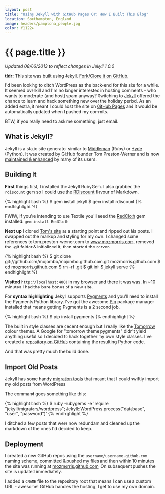 ```yaml
---
layout: post
title: "Using Jekyll with GitHub Pages Or: How I Built This Blog"
location: Southampton, England
image: headers/pamplona_people.jpg
color: f11224
---
```


{{ page.title }}
================

*Updated 08/06/2013 to reflect changes in Jekyll 1.0.0*

**tldr:** This site was built using Jekyll. [Fork/Clone it on GitHub.](https://github.com/MozMorris/mozmorris.github.com)

I'd been looking to ditch WordPress as the back-end for this site for a while. It seemed overkill and I'm no longer interested in hosting comments - who wants to moderate (and host) spam anyway? Switching to [Jekyll](http://jekyllrb.com/) offered the chance to learn and hack something new over the holiday period. As an added extra, it meant I could host the site on [GitHub Pages](http://pages.github.com/) and it would be automatically updated when I pushed my commits.

BTW, if you really need to ask me something, just email.

## What is Jekyll?

Jekyll is a static site generator similar to [Middleman](https://github.com/middleman/middleman) (Ruby) or [Hyde](https://github.com/hyde/hyde) (Python). It was created by GitHub founder Tom Preston-Werner and is now [maintained & enhanced](https://github.com/mojombo/jekyll/pulls) by many of its users.

## Building It

**First** things first, I installed the Jekyll RubyGem. I also grabbed the `rdiscount` gem so I could use the [RDiscount](http://github.com/rtomayko/rdiscount/tree/master) flavour of Markdown.

{% highlight bash %}
$ gem install jekyll
$ gem install rdiscount
{% endhighlight %}

FWIW, if you're intending to use Textile you'll need the [RedCloth](http://redcloth.org/) gem installed: `gem install RedCloth`

**Next up** I cloned [Tom's site](http://tom.preston-werner.com/) as a starting point and ripped out his posts. I swapped out the markup and styling for my own. I changed some references to tom.preston-werner.com to www.mozmorris.com, removed the .git folder & initialized it, then started the server.

{% highlight bash %}
$ git clone git://github.com/mojombo/mojombo.github.com.git  mozmorris.github.com
$ cd mozmorris.github.com
$ rm -rf .git
$ git init
$ jekyll serve
{% endhighlight %}

**Visited** `http://localhost:4000` in my browser and there it was was. In ~10 minutes I had the bare bones of a new site.

For **syntax highlighting** Jekyll supports [Pygments](http://pygments.org/) and you'll need to install the Pygments Python library. I've got the awesome [Pip](http://pypi.python.org/pypi/pip) package manager installed that means getting Pygments is a 2 second job.

{% highlight bash %}
$ pip install pygments
{% endhighlight %}

The built in style classes are decent enough but I really like the [Tomorrow](https://github.com/chriskempson/tomorrow-theme) colour themes. A Google for "tomorrow theme pygments" didn't yield anything useful so I decided to hack together my own style classes. I've created a [repository on GitHub](https://github.com/MozMorris/tomorrow-pygments) containing the resulting Python code.

And that was pretty much the build done.

## Import Old Posts

Jekyll has some handy [migration tools](https://github.com/mojombo/jekyll/wiki/blog-migrations) that meant that I could swiftly import my old posts from WordPress.

The command goes something like this:

{% highlight bash %}
$ ruby -rubygems -e 'require "jekyll/migrators/wordpress"; Jekyll::WordPress.process("database", "user", "password")'
{% endhighlight %}

I ditched a few posts that were now redundant and cleaned up the markdown of the ones I'd decided to keep.

## Deployment

I created a new GitHub repos using the `username/username.github.com` naming scheme, committed & pushed my files and then within 10 minutes the site was running at [mozmorris.github.com](http://mozmorris.github.com). On subsequent pushes the site is updated immediately.

I added a `CNAME` file to the repository root that means I can use a custom URL - awesome! GitHub handles the hosting, I get to use my own domain.








